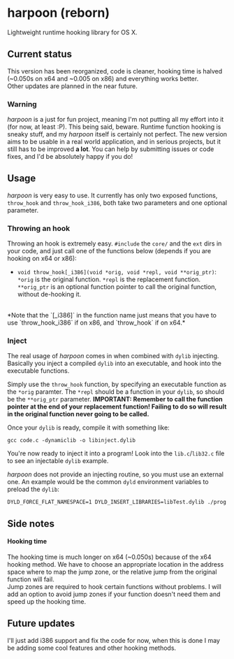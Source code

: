 # harpoon (reborn)
Lightweight runtime hooking library for OS X.

## Current status
This version has been reorganized, code is cleaner, hooking time is halved (~0.050s on x64 and ~0.005 on x86) and everything works better.
<br>
Other updates are planned in the near future.

### Warning
*harpoon* is a just for fun project, meaning I'm not putting all my effort into it (for now, at least :P). This being said,
beware. Runtime function hooking is sneaky stuff, and my *harpoon* itself is certainly not perfect.
The new version aims to be usable in a real world application, and in serious projects, but it still has to be improved **a lot**.
You can help by submitting issues or code fixes, and I'd be absolutely happy if you do!

## Usage
*harpoon* is very easy to use. It currently has only two exposed functions, `throw_hook` and `throw_hook_i386`, both take two parameters and one optional parameter.

### Throwing an hook
Throwing an hook is extremely easy. `#include` the `core/` and the `ext` dirs in your code, and just call one of the functions below (depends if you are hooking on x64 or x86):
+ `void throw_hook[_i386](void *orig, void *repl, void **orig_ptr)`: `*orig` is the original function. `*repl` is the replacement function. `**orig_ptr` is an optional function pointer to call the original function, without de-hooking it.
<br>
*Note that the `[_i386]` in the function name just means that you have to use `throw_hook_i386` if on x86, and `throw_hook` if on x64.*

### Inject
The real usage of *harpoon* comes in when combined with `dylib` injecting. Basically you inject a compiled `dylib` into an executable, and hook into the executable functions.

Simply use the `throw_hook` function, by specifying an executable function as the `*orig` paramter. The `*repl` should be a function in your `dylib`, so should be the `**orig_ptr` parameter. **IMPORTANT: Remember to call the function pointer at the end of your replacement function! Failing to do so will result in the original function never going to be called.**

Once your `dylib` is ready, compile it with something like:

    gcc code.c -dynamiclib -o libinject.dylib

You're now ready to inject it into a program! Look into the `lib.c`/`lib32.c` file to see an injectable `dylib` example.

*harpoon* does not provide an injecting routine, so you must use an external one. An example would be the common `dyld` environment variables to preload the `dylib`:

    DYLD_FORCE_FLAT_NAMESPACE=1 DYLD_INSERT_LIBRARIES=libTest.dylib ./prog

## Side notes
#### Hooking time
The hooking time is much longer on x64 (~0.050s) because of the x64 hooking method. We have to choose an appropriate location in the address space where to map the jump zone, or the relative jump from the original function will fail.
<br>
Jump zones are required to hook certain functions without problems. I will add an option to avoid jump zones if your function doesn't need them and speed up the hooking time.

## Future updates
I'll just add i386 support and fix the code for now, when this is done I may be adding some cool features and other hooking methods.
